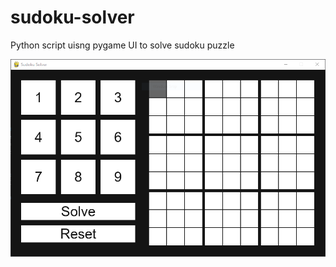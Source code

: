 # sudoku-solver
Python script uisng pygame UI to solve sudoku puzzle

![alt text](https://github.com/gingerichandrew/sudoku-solver/blob/main/UI_IMG.png?raw=true)
